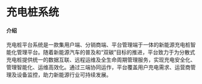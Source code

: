 # 充电桩系统

#### 介绍
充电桩平台系统是一款集用户端、分销商端、平台管理端于一体的新能源充电桩智能化管理平台。随着新能源汽车的普及和“双碳”目标的推进，平台致力于为分散式充电桩提供统一的数据互联、远程运维及全生命周期管理服务，实现充电安全化、管理智能化、运维高效化。通过三端协同运作，平台覆盖用户充电需求、运营商管理及设备监控，助力新能源行业可持续发展。

